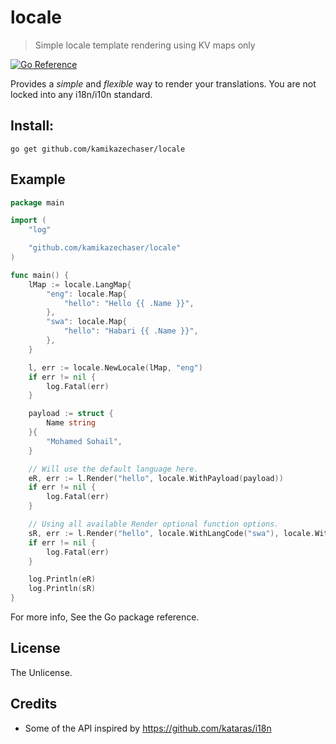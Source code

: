 # locale

> Simple locale template rendering using KV maps only

[![Go Reference](https://pkg.go.dev/badge/github.com/kamikazechaser/locale.svg)](https://pkg.go.dev/github.com/kamikazechaser/locale)

Provides a _simple_ and _flexible_ way to render your translations. You are not locked into any i18n/i10n standard.

## Install:

`go get github.com/kamikazechaser/locale`

## Example

```go
package main

import (
	"log"

	"github.com/kamikazechaser/locale"
)

func main() {
	lMap := locale.LangMap{
		"eng": locale.Map{
			"hello": "Hello {{ .Name }}",
		},
		"swa": locale.Map{
			"hello": "Habari {{ .Name }}",
		},
	}

	l, err := locale.NewLocale(lMap, "eng")
	if err != nil {
		log.Fatal(err)
	}

	payload := struct {
		Name string
	}{
		"Mohamed Sohail",
	}

	// Will use the default language here.
	eR, err := l.Render("hello", locale.WithPayload(payload))
	if err != nil {
		log.Fatal(err)
	}

	// Using all available Render optional function options.
	sR, err := l.Render("hello", locale.WithLangCode("swa"), locale.WithPayload(payload))
	if err != nil {
		log.Fatal(err)
	}

	log.Println(eR)
	log.Println(sR)
}

```

For more info, See the Go package reference.

## License

The Unlicense.

## Credits

- Some of the API inspired by https://github.com/kataras/i18n
